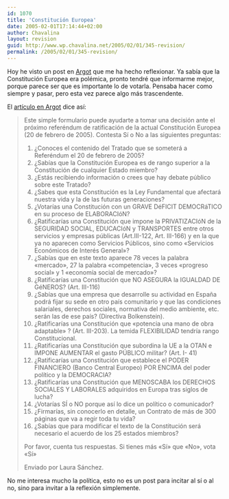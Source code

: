 ```yaml
---
id: 1070
title: 'Constitución Europea'
date: 2005-02-01T17:14:44+02:00
author: Chavalina
layout: revision
guid: http://www.wp.chavalina.net/2005/02/01/345-revision/
permalink: /2005/02/01/345-revision/
---
```

Hoy he visto un post en <a href="http://argot.mibitacora.com" target="_blank">Argot</a> que me ha hecho reflexionar. Ya sab&iacute;a que la Constitución Europea era polémica, pronto tendré que informarme mejor, porque parece ser que es importante lo de votarla. Pensaba hacer como siempre y pasar, pero esta vez parece algo más trascendente.

El <a href="http://argot.mibitacora.com/archives/categories/politica_y_sociedad/informate_antes_de_votar.php" target="_blank">art&iacute;culo en Argot</a> dice as&iacute;:

> Este simple formulario puede ayudarte a tomar una decisión ante el próximo referéndum de ratificación de la actual Constitución Europea (20 de febrero de 2005). Contesta S&iacute; o No a las siguientes preguntas:
> 
> 1. &iquest;Conoces el contenido del Tratado que se someterá a Referéndum el 20 de febrero de 2005?  
> 2. &iquest;Sab&iacute;as que la Constitución Europea es de rango superior a la Constitución de cualquier Estado miembro?  
> 3. &iquest;Estás recibiendo información o crees que hay debate p&uacute;blico sobre este Tratado?  
> 4. &iquest;Sabes que esta Constitución es la Ley Fundamental que afectará nuestra vida y la de las futuras generaciones?  
> 5. &iquest;Votar&iacute;as una Constitución con un GRAVE DéFICIT DEMOCRáTICO en su proceso de ELABORACIóN?  
> 6. &iquest;Ratificar&iacute;as una Constitución que impone la PRIVATIZACIóN de la SEGURIDAD SOCIAL, EDUCACIóN y TRANSPORTES entre otros servicios y empresas p&uacute;blicas (Art.III-122, Art. III-166) y en la que ya no aparecen como Servicios P&uacute;blicos, sino como «Servicios Económicos de Interés General»?  
> 7. &iquest;Sab&iacute;as que en este texto aparece 78 veces la palabra «mercado», 27 la palabra «competencia», 3 veces «progreso social» y 1 «econom&iacute;a social de mercado»?  
> 8. &iquest;Ratificar&iacute;as una Constitución que NO ASEGURA la IGUALDAD DE GéNEROS? (Art. III-116)  
> 9. &iquest;Sab&iacute;as que una empresa que desarrolle su actividad en Espa&ntilde;a podrá fijar su sede en otro pa&iacute;s comunitario y que las condiciones salariales, derechos sociales, normativa del medio ambiente, etc. serán las de ese pa&iacute;s? (Directiva Bolkenstein).  
> 10. &iquest;Ratificar&iacute;as una Constitución que «potencia una mano de obra adaptable» ? (Art. III-203). La temida FLEXIBILIDAD tendr&iacute;a rango Constitucional.  
> 11. &iquest;Ratificar&iacute;as una Constitución que subordina la UE a la OTAN e IMPONE AUMENTAR el gasto P&Uacute;BLICO militar? (Art. I- 41)  
> 12. &iquest;Ratificar&iacute;as una Constitución que establece el PODER FINANCIERO (Banco Central Europeo) POR ENCIMA del poder pol&iacute;tico y la DEMOCRACIA?  
> 13. &iquest;Ratificar&iacute;as una Constitución que MENOSCABA los DERECHOS SOCIALES Y LABORALES adquiridos en Europa tras siglos de lucha?  
> 14. &iquest;Votar&iacute;as S&Iacute; o NO porque as&iacute; lo dice un pol&iacute;tico o comunicador?  
> 15. &iquest;Firmar&iacute;as, sin conocerlo en detalle, un Contrato de más de 300 páginas que va a regir toda tu vida?  
> 16. &iquest;Sab&iacute;as que para modificar el texto de la Constitución será necesario el acuerdo de los 25 estados miembros?
> 
> Por favor, cuenta tus respuestas. Si tienes más «S&iacute;» que «No», vota «S&iacute;»
> 
> Enviado por Laura Sánchez.

No me interesa mucho la pol&iacute;tica, esto no es un post para incitar al s&iacute; o al no, sino para invitar a la reflexión simplemente.